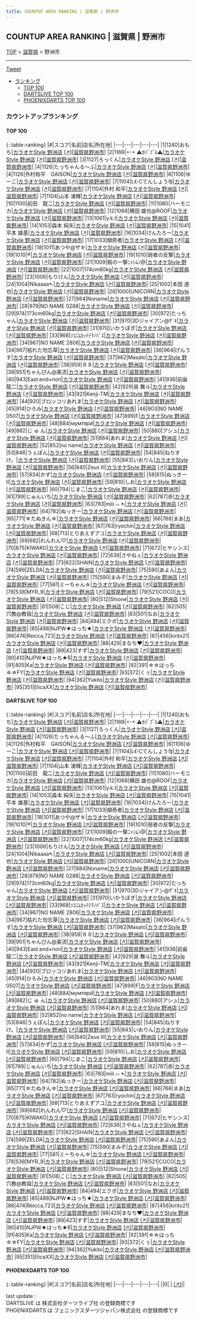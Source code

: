 ```yaml
---
title: COUNTUP AREA RANKING | 滋賀県 | 野洲市
---
```

## COUNTUP AREA RANKING | 滋賀県 | 野洲市

[TOP](/darts/rank/) > [滋賀県](/darts/rank/滋賀県/) > 野洲市

___

<a href="https://twitter.com/share?ref_src=twsrc%5Etfw" data-text="COUNTUP AREA RANKING | 滋賀県野洲市" class="twitter-share-button" data-hashtags="DARTSLIVE,PHOENIXDARTS,darts,ダーツ" data-show-count="false">Tweet</a>

* [ランキング](#カウントアップランキング)
    * [TOP 100](#top-100)
    * [DARTSLIVE TOP 100](#dartslive-top-100)
    * [PHOENIXDARTS TOP 100](#phoenixdarts-top-100)

### カウントアップランキング

#### TOP 100



{:.table-ranking}
|#|スコア|名前|店名|所在地|
|---|---|---|---|---|
|1|1240|<span class="rank-name-dl">おもち</span>|<a href="/darts/rank/shops/8283a5106fc9920a0d9b047a20a7ba1e.html">カラオケStyle 野洲店</a> <a href="https://search.dartslive.com/jp/shop/8283a5106fc9920a0d9b047a20a7ba1e">[↗]</a>|<a href="/darts/rank/滋賀県/野洲市">滋賀県野洲市</a>|
|2|1169|<span class="rank-name-dl">+-+ ⚠ｾﾊﾟﾌﾞﾙ⚠</span>|<a href="/darts/rank/shops/8283a5106fc9920a0d9b047a20a7ba1e.html">カラオケStyle 野洲店</a> <a href="https://search.dartslive.com/jp/shop/8283a5106fc9920a0d9b047a20a7ba1e">[↗]</a>|<a href="/darts/rank/滋賀県/野洲市">滋賀県野洲市</a>|
|3|1127|<span class="rank-name-dl">ろっくん</span>|<a href="/darts/rank/shops/8283a5106fc9920a0d9b047a20a7ba1e.html">カラオケStyle 野洲店</a> <a href="https://search.dartslive.com/jp/shop/8283a5106fc9920a0d9b047a20a7ba1e">[↗]</a>|<a href="/darts/rank/滋賀県/野洲市">滋賀県野洲市</a>|
|4|1126|<span class="rank-name-dl">たっちゃんる〜ふ</span>|<a href="/darts/rank/shops/8283a5106fc9920a0d9b047a20a7ba1e.html">カラオケStyle 野洲店</a> <a href="https://search.dartslive.com/jp/shop/8283a5106fc9920a0d9b047a20a7ba1e">[↗]</a>|<a href="/darts/rank/滋賀県/野洲市">滋賀県野洲市</a>|
|4|1126|<span class="rank-name-dl">外村和平　GAISON</span>|<a href="/darts/rank/shops/8283a5106fc9920a0d9b047a20a7ba1e.html">カラオケStyle 野洲店</a> <a href="https://search.dartslive.com/jp/shop/8283a5106fc9920a0d9b047a20a7ba1e">[↗]</a>|<a href="/darts/rank/滋賀県/野洲市">滋賀県野洲市</a>|
|6|1106|<span class="rank-name-dl">ゆーこ</span>|<a href="/darts/rank/shops/8283a5106fc9920a0d9b047a20a7ba1e.html">カラオケStyle 野洲店</a> <a href="https://search.dartslive.com/jp/shop/8283a5106fc9920a0d9b047a20a7ba1e">[↗]</a>|<a href="/darts/rank/滋賀県/野洲市">滋賀県野洲市</a>|
|7|1104|<span class="rank-name-dl">L☪Cてんしょう♍</span>|<a href="/darts/rank/shops/8283a5106fc9920a0d9b047a20a7ba1e.html">カラオケStyle 野洲店</a> <a href="https://search.dartslive.com/jp/shop/8283a5106fc9920a0d9b047a20a7ba1e">[↗]</a>|<a href="/darts/rank/滋賀県/野洲市">滋賀県野洲市</a>|
|7|1104|<span class="rank-name-dl">外村 和平</span>|<a href="/darts/rank/shops/8283a5106fc9920a0d9b047a20a7ba1e.html">カラオケStyle 野洲店</a> <a href="https://search.dartslive.com/jp/shop/8283a5106fc9920a0d9b047a20a7ba1e">[↗]</a>|<a href="/darts/rank/滋賀県/野洲市">滋賀県野洲市</a>|
|7|1104|<span class="rank-name-dl">山本 湧輝</span>|<a href="/darts/rank/shops/8283a5106fc9920a0d9b047a20a7ba1e.html">カラオケStyle 野洲店</a> <a href="https://search.dartslive.com/jp/shop/8283a5106fc9920a0d9b047a20a7ba1e">[↗]</a>|<a href="/darts/rank/滋賀県/野洲市">滋賀県野洲市</a>|
|10|1100|<span class="rank-name-dl">前田　龍二</span>|<a href="/darts/rank/shops/8283a5106fc9920a0d9b047a20a7ba1e.html">カラオケStyle 野洲店</a> <a href="https://search.dartslive.com/jp/shop/8283a5106fc9920a0d9b047a20a7ba1e">[↗]</a>|<a href="/darts/rank/滋賀県/野洲市">滋賀県野洲市</a>|
|11|1080|<span class="rank-name-dl">ハーモニカ</span>|<a href="/darts/rank/shops/8283a5106fc9920a0d9b047a20a7ba1e.html">カラオケStyle 野洲店</a> <a href="https://search.dartslive.com/jp/shop/8283a5106fc9920a0d9b047a20a7ba1e">[↗]</a>|<a href="/darts/rank/滋賀県/野洲市">滋賀県野洲市</a>|
|12|1068|<span class="rank-name-dl">横田 雄也@ROOF</span>|<a href="/darts/rank/shops/8283a5106fc9920a0d9b047a20a7ba1e.html">カラオケStyle 野洲店</a> <a href="https://search.dartslive.com/jp/shop/8283a5106fc9920a0d9b047a20a7ba1e">[↗]</a>|<a href="/darts/rank/滋賀県/野洲市">滋賀県野洲市</a>|
|13|1061|<span class="rank-name-dl">y.k.t</span>|<a href="/darts/rank/shops/8283a5106fc9920a0d9b047a20a7ba1e.html">カラオケStyle 野洲店</a> <a href="https://search.dartslive.com/jp/shop/8283a5106fc9920a0d9b047a20a7ba1e">[↗]</a>|<a href="/darts/rank/滋賀県/野洲市">滋賀県野洲市</a>|
|14|1053|<span class="rank-name-dl">森本 純矢</span>|<a href="/darts/rank/shops/8283a5106fc9920a0d9b047a20a7ba1e.html">カラオケStyle 野洲店</a> <a href="https://search.dartslive.com/jp/shop/8283a5106fc9920a0d9b047a20a7ba1e">[↗]</a>|<a href="/darts/rank/滋賀県/野洲市">滋賀県野洲市</a>|
|15|1041|<span class="rank-name-dl">平本 雄基</span>|<a href="/darts/rank/shops/8283a5106fc9920a0d9b047a20a7ba1e.html">カラオケStyle 野洲店</a> <a href="https://search.dartslive.com/jp/shop/8283a5106fc9920a0d9b047a20a7ba1e">[↗]</a>|<a href="/darts/rank/滋賀県/野洲市">滋賀県野洲市</a>|
|16|1034|<span class="rank-name-dl">けんたろー</span>|<a href="/darts/rank/shops/8283a5106fc9920a0d9b047a20a7ba1e.html">カラオケStyle 野洲店</a> <a href="https://search.dartslive.com/jp/shop/8283a5106fc9920a0d9b047a20a7ba1e">[↗]</a>|<a href="/darts/rank/滋賀県/野洲市">滋賀県野洲市</a>|
|17|1033|<span class="rank-name-dl">傾奇者</span>|<a href="/darts/rank/shops/8283a5106fc9920a0d9b047a20a7ba1e.html">カラオケStyle 野洲店</a> <a href="https://search.dartslive.com/jp/shop/8283a5106fc9920a0d9b047a20a7ba1e">[↗]</a>|<a href="/darts/rank/滋賀県/野洲市">滋賀県野洲市</a>|
|18|1011|<span class="rank-name-dl">あつや@ザキ</span>|<a href="/darts/rank/shops/8283a5106fc9920a0d9b047a20a7ba1e.html">カラオケStyle 野洲店</a> <a href="https://search.dartslive.com/jp/shop/8283a5106fc9920a0d9b047a20a7ba1e">[↗]</a>|<a href="/darts/rank/滋賀県/野洲市">滋賀県野洲市</a>|
|19|1010|<span class="rank-name-dl">®️</span>|<a href="/darts/rank/shops/8283a5106fc9920a0d9b047a20a7ba1e.html">カラオケStyle 野洲店</a> <a href="https://search.dartslive.com/jp/shop/8283a5106fc9920a0d9b047a20a7ba1e">[↗]</a>|<a href="/darts/rank/滋賀県/野洲市">滋賀県野洲市</a>|
|19|1010|<span class="rank-name-dl">弱者の反撃</span>|<a href="/darts/rank/shops/8283a5106fc9920a0d9b047a20a7ba1e.html">カラオケStyle 野洲店</a> <a href="https://search.dartslive.com/jp/shop/8283a5106fc9920a0d9b047a20a7ba1e">[↗]</a>|<a href="/darts/rank/滋賀県/野洲市">滋賀県野洲市</a>|
|21|1009|<span class="rank-name-dl">殿の一撃ﾆｬﾝﾑﾝ@</span>|<a href="/darts/rank/shops/8283a5106fc9920a0d9b047a20a7ba1e.html">カラオケStyle 野洲店</a> <a href="https://search.dartslive.com/jp/shop/8283a5106fc9920a0d9b047a20a7ba1e">[↗]</a>|<a href="/darts/rank/滋賀県/野洲市">滋賀県野洲市</a>|
|22|1007|<span class="rank-name-dl">174cm60kg</span>|<a href="/darts/rank/shops/8283a5106fc9920a0d9b047a20a7ba1e.html">カラオケStyle 野洲店</a> <a href="https://search.dartslive.com/jp/shop/8283a5106fc9920a0d9b047a20a7ba1e">[↗]</a>|<a href="/darts/rank/滋賀県/野洲市">滋賀県野洲市</a>|
|23|1006|<span class="rank-name-dl">もりけん</span>|<a href="/darts/rank/shops/8283a5106fc9920a0d9b047a20a7ba1e.html">カラオケStyle 野洲店</a> <a href="https://search.dartslive.com/jp/shop/8283a5106fc9920a0d9b047a20a7ba1e">[↗]</a>|<a href="/darts/rank/滋賀県/野洲市">滋賀県野洲市</a>|
|24|1004|<span class="rank-name-dl">Nikaaaa➷</span>|<a href="/darts/rank/shops/8283a5106fc9920a0d9b047a20a7ba1e.html">カラオケStyle 野洲店</a> <a href="https://search.dartslive.com/jp/shop/8283a5106fc9920a0d9b047a20a7ba1e">[↗]</a>|<a href="/darts/rank/滋賀県/野洲市">滋賀県野洲市</a>|
|25|1002|<span class="rank-name-dl">本田 達也</span>|<a href="/darts/rank/shops/8283a5106fc9920a0d9b047a20a7ba1e.html">カラオケStyle 野洲店</a> <a href="https://search.dartslive.com/jp/shop/8283a5106fc9920a0d9b047a20a7ba1e">[↗]</a>|<a href="/darts/rank/滋賀県/野洲市">滋賀県野洲市</a>|
|26|1000|<span class="rank-name-dl">UNICORN</span>|<a href="/darts/rank/shops/8283a5106fc9920a0d9b047a20a7ba1e.html">カラオケStyle 野洲店</a> <a href="https://search.dartslive.com/jp/shop/8283a5106fc9920a0d9b047a20a7ba1e">[↗]</a>|<a href="/darts/rank/滋賀県/野洲市">滋賀県野洲市</a>|
|27|984|<span class="rank-name-dl">Noname</span>|<a href="/darts/rank/shops/8283a5106fc9920a0d9b047a20a7ba1e.html">カラオケStyle 野洲店</a> <a href="https://search.dartslive.com/jp/shop/8283a5106fc9920a0d9b047a20a7ba1e">[↗]</a>|<a href="/darts/rank/滋賀県/野洲市">滋賀県野洲市</a>|
|28|979|<span class="rank-name-dl">NO NAME 0288</span>|<a href="/darts/rank/shops/8283a5106fc9920a0d9b047a20a7ba1e.html">カラオケStyle 野洲店</a> <a href="https://search.dartslive.com/jp/shop/8283a5106fc9920a0d9b047a20a7ba1e">[↗]</a>|<a href="/darts/rank/滋賀県/野洲市">滋賀県野洲市</a>|
|29|974|<span class="rank-name-dl">173cm60kg</span>|<a href="/darts/rank/shops/8283a5106fc9920a0d9b047a20a7ba1e.html">カラオケStyle 野洲店</a> <a href="https://search.dartslive.com/jp/shop/8283a5106fc9920a0d9b047a20a7ba1e">[↗]</a>|<a href="/darts/rank/滋賀県/野洲市">滋賀県野洲市</a>|
|30|972|<span class="rank-name-dl">たっちゃん</span>|<a href="/darts/rank/shops/8283a5106fc9920a0d9b047a20a7ba1e.html">カラオケStyle 野洲店</a> <a href="https://search.dartslive.com/jp/shop/8283a5106fc9920a0d9b047a20a7ba1e">[↗]</a>|<a href="/darts/rank/滋賀県/野洲市">滋賀県野洲市</a>|
|31|970|<span class="rank-name-dl">3Dジャイアン@ｻﾞｷ</span>|<a href="/darts/rank/shops/8283a5106fc9920a0d9b047a20a7ba1e.html">カラオケStyle 野洲店</a> <a href="https://search.dartslive.com/jp/shop/8283a5106fc9920a0d9b047a20a7ba1e">[↗]</a>|<a href="/darts/rank/滋賀県/野洲市">滋賀県野洲市</a>|
|31|970|<span class="rank-name-dl">いかうぽぎ</span>|<a href="/darts/rank/shops/8283a5106fc9920a0d9b047a20a7ba1e.html">カラオケStyle 野洲店</a> <a href="https://search.dartslive.com/jp/shop/8283a5106fc9920a0d9b047a20a7ba1e">[↗]</a>|<a href="/darts/rank/滋賀県/野洲市">滋賀県野洲市</a>|
|33|968|<span class="rank-name-dl">ｿｺﾆﾑｶｯﾃﾃｦﾉﾊﾞｽ</span>|<a href="/darts/rank/shops/8283a5106fc9920a0d9b047a20a7ba1e.html">カラオケStyle 野洲店</a> <a href="https://search.dartslive.com/jp/shop/8283a5106fc9920a0d9b047a20a7ba1e">[↗]</a>|<a href="/darts/rank/滋賀県/野洲市">滋賀県野洲市</a>|
|34|967|<span class="rank-name-dl">NO NAME 2806</span>|<a href="/darts/rank/shops/8283a5106fc9920a0d9b047a20a7ba1e.html">カラオケStyle 野洲店</a> <a href="https://search.dartslive.com/jp/shop/8283a5106fc9920a0d9b047a20a7ba1e">[↗]</a>|<a href="/darts/rank/滋賀県/野洲市">滋賀県野洲市</a>|
|34|967|<span class="rank-name-dl">枯れた勿忘草</span>|<a href="/darts/rank/shops/8283a5106fc9920a0d9b047a20a7ba1e.html">カラオケStyle 野洲店</a> <a href="https://search.dartslive.com/jp/shop/8283a5106fc9920a0d9b047a20a7ba1e">[↗]</a>|<a href="/darts/rank/滋賀県/野洲市">滋賀県野洲市</a>|
|36|964|<span class="rank-name-dl">げんうす</span>|<a href="/darts/rank/shops/8283a5106fc9920a0d9b047a20a7ba1e.html">カラオケStyle 野洲店</a> <a href="https://search.dartslive.com/jp/shop/8283a5106fc9920a0d9b047a20a7ba1e">[↗]</a>|<a href="/darts/rank/滋賀県/野洲市">滋賀県野洲市</a>|
|37|962|<span class="rank-name-dl">Masato</span>|<a href="/darts/rank/shops/8283a5106fc9920a0d9b047a20a7ba1e.html">カラオケStyle 野洲店</a> <a href="https://search.dartslive.com/jp/shop/8283a5106fc9920a0d9b047a20a7ba1e">[↗]</a>|<a href="/darts/rank/滋賀県/野洲市">滋賀県野洲市</a>|
|38|959|<span class="rank-name-dl">８８</span>|<a href="/darts/rank/shops/8283a5106fc9920a0d9b047a20a7ba1e.html">カラオケStyle 野洲店</a> <a href="https://search.dartslive.com/jp/shop/8283a5106fc9920a0d9b047a20a7ba1e">[↗]</a>|<a href="/darts/rank/滋賀県/野洲市">滋賀県野洲市</a>|
|39|951|<span class="rank-name-dl">ちゃんぴん@美流</span>|<a href="/darts/rank/shops/8283a5106fc9920a0d9b047a20a7ba1e.html">カラオケStyle 野洲店</a> <a href="https://search.dartslive.com/jp/shop/8283a5106fc9920a0d9b047a20a7ba1e">[↗]</a>|<a href="/darts/rank/滋賀県/野洲市">滋賀県野洲市</a>|
|40|943|<span class="rank-name-dl">East.end×nori</span>|<a href="/darts/rank/shops/8283a5106fc9920a0d9b047a20a7ba1e.html">カラオケStyle 野洲店</a> <a href="https://search.dartslive.com/jp/shop/8283a5106fc9920a0d9b047a20a7ba1e">[↗]</a>|<a href="/darts/rank/滋賀県/野洲市">滋賀県野洲市</a>|
|41|936|<span class="rank-name-dl">前歯 龍二</span>|<a href="/darts/rank/shops/8283a5106fc9920a0d9b047a20a7ba1e.html">カラオケStyle 野洲店</a> <a href="https://search.dartslive.com/jp/shop/8283a5106fc9920a0d9b047a20a7ba1e">[↗]</a>|<a href="/darts/rank/滋賀県/野洲市">滋賀県野洲市</a>|
|42|929|<span class="rank-name-dl">泉 舞斗</span>|<a href="/darts/rank/shops/8283a5106fc9920a0d9b047a20a7ba1e.html">カラオケStyle 野洲店</a> <a href="https://search.dartslive.com/jp/shop/8283a5106fc9920a0d9b047a20a7ba1e">[↗]</a>|<a href="/darts/rank/滋賀県/野洲市">滋賀県野洲市</a>|
|43|921|<span class="rank-name-dl">Kenji-TM</span>|<a href="/darts/rank/shops/8283a5106fc9920a0d9b047a20a7ba1e.html">カラオケStyle 野洲店</a> <a href="https://search.dartslive.com/jp/shop/8283a5106fc9920a0d9b047a20a7ba1e">[↗]</a>|<a href="/darts/rank/滋賀県/野洲市">滋賀県野洲市</a>|
|44|920|<span class="rank-name-dl">ブロッコリあれま</span>|<a href="/darts/rank/shops/8283a5106fc9920a0d9b047a20a7ba1e.html">カラオケStyle 野洲店</a> <a href="https://search.dartslive.com/jp/shop/8283a5106fc9920a0d9b047a20a7ba1e">[↗]</a>|<a href="/darts/rank/滋賀県/野洲市">滋賀県野洲市</a>|
|45|914|<span class="rank-name-dl">ひろみ</span>|<a href="/darts/rank/shops/8283a5106fc9920a0d9b047a20a7ba1e.html">カラオケStyle 野洲店</a> <a href="https://search.dartslive.com/jp/shop/8283a5106fc9920a0d9b047a20a7ba1e">[↗]</a>|<a href="/darts/rank/滋賀県/野洲市">滋賀県野洲市</a>|
|46|903|<span class="rank-name-dl">NO NAME 0507</span>|<a href="/darts/rank/shops/8283a5106fc9920a0d9b047a20a7ba1e.html">カラオケStyle 野洲店</a> <a href="https://search.dartslive.com/jp/shop/8283a5106fc9920a0d9b047a20a7ba1e">[↗]</a>|<a href="/darts/rank/滋賀県/野洲市">滋賀県野洲市</a>|
|47|899|<span class="rank-name-dl">F</span>|<a href="/darts/rank/shops/8283a5106fc9920a0d9b047a20a7ba1e.html">カラオケStyle 野洲店</a> <a href="https://search.dartslive.com/jp/shop/8283a5106fc9920a0d9b047a20a7ba1e">[↗]</a>|<a href="/darts/rank/滋賀県/野洲市">滋賀県野洲市</a>|
|48|884|<span class="rank-name-dl">мум*тярй*</span>|<a href="/darts/rank/shops/8283a5106fc9920a0d9b047a20a7ba1e.html">カラオケStyle 野洲店</a> <a href="https://search.dartslive.com/jp/shop/8283a5106fc9920a0d9b047a20a7ba1e">[↗]</a>|<a href="/darts/rank/滋賀県/野洲市">滋賀県野洲市</a>|
|49|882|<span class="rank-name-dl">じ ゅ ん</span>|<a href="/darts/rank/shops/8283a5106fc9920a0d9b047a20a7ba1e.html">カラオケStyle 野洲店</a> <a href="https://search.dartslive.com/jp/shop/8283a5106fc9920a0d9b047a20a7ba1e">[↗]</a>|<a href="/darts/rank/滋賀県/野洲市">滋賀県野洲市</a>|
|50|880|<span class="rank-name-dl">アシュ</span>|<a href="/darts/rank/shops/8283a5106fc9920a0d9b047a20a7ba1e.html">カラオケStyle 野洲店</a> <a href="https://search.dartslive.com/jp/shop/8283a5106fc9920a0d9b047a20a7ba1e">[↗]</a>|<a href="/darts/rank/滋賀県/野洲市">滋賀県野洲市</a>|
|51|864|<span class="rank-name-dl">あれま</span>|<a href="/darts/rank/shops/8283a5106fc9920a0d9b047a20a7ba1e.html">カラオケStyle 野洲店</a> <a href="https://search.dartslive.com/jp/shop/8283a5106fc9920a0d9b047a20a7ba1e">[↗]</a>|<a href="/darts/rank/滋賀県/野洲市">滋賀県野洲市</a>|
|52|852|<span class="rank-name-dl">no name</span>|<a href="/darts/rank/shops/8283a5106fc9920a0d9b047a20a7ba1e.html">カラオケStyle 野洲店</a> <a href="https://search.dartslive.com/jp/shop/8283a5106fc9920a0d9b047a20a7ba1e">[↗]</a>|<a href="/darts/rank/滋賀県/野洲市">滋賀県野洲市</a>|
|53|846|<span class="rank-name-dl">うぇぽん</span>|<a href="/darts/rank/shops/8283a5106fc9920a0d9b047a20a7ba1e.html">カラオケStyle 野洲店</a> <a href="https://search.dartslive.com/jp/shop/8283a5106fc9920a0d9b047a20a7ba1e">[↗]</a>|<a href="/darts/rank/滋賀県/野洲市">滋賀県野洲市</a>|
|54|845|<span class="rank-name-dl">ねりすけ。</span>|<a href="/darts/rank/shops/8283a5106fc9920a0d9b047a20a7ba1e.html">カラオケStyle 野洲店</a> <a href="https://search.dartslive.com/jp/shop/8283a5106fc9920a0d9b047a20a7ba1e">[↗]</a>|<a href="/darts/rank/滋賀県/野洲市">滋賀県野洲市</a>|
|55|843|<span class="rank-name-dl">いおりん</span>|<a href="/darts/rank/shops/8283a5106fc9920a0d9b047a20a7ba1e.html">カラオケStyle 野洲店</a> <a href="https://search.dartslive.com/jp/shop/8283a5106fc9920a0d9b047a20a7ba1e">[↗]</a>|<a href="/darts/rank/滋賀県/野洲市">滋賀県野洲市</a>|
|56|840|<span class="rank-name-dl">Zeus III</span>|<a href="/darts/rank/shops/8283a5106fc9920a0d9b047a20a7ba1e.html">カラオケStyle 野洲店</a> <a href="https://search.dartslive.com/jp/shop/8283a5106fc9920a0d9b047a20a7ba1e">[↗]</a>|<a href="/darts/rank/滋賀県/野洲市">滋賀県野洲市</a>|
|57|834|<span class="rank-name-dl">かず</span>|<a href="/darts/rank/shops/8283a5106fc9920a0d9b047a20a7ba1e.html">カラオケStyle 野洲店</a> <a href="https://search.dartslive.com/jp/shop/8283a5106fc9920a0d9b047a20a7ba1e">[↗]</a>|<a href="/darts/rank/滋賀県/野洲市">滋賀県野洲市</a>|
|58|815|<span class="rank-name-dl">ぬっきーII</span>|<a href="/darts/rank/shops/8283a5106fc9920a0d9b047a20a7ba1e.html">カラオケStyle 野洲店</a> <a href="https://search.dartslive.com/jp/shop/8283a5106fc9920a0d9b047a20a7ba1e">[↗]</a>|<a href="/darts/rank/滋賀県/野洲市">滋賀県野洲市</a>|
|59|810|<span class="rank-name-dl">しお</span>|<a href="/darts/rank/shops/8283a5106fc9920a0d9b047a20a7ba1e.html">カラオケStyle 野洲店</a> <a href="https://search.dartslive.com/jp/shop/8283a5106fc9920a0d9b047a20a7ba1e">[↗]</a>|<a href="/darts/rank/滋賀県/野洲市">滋賀県野洲市</a>|
|60|794|<span class="rank-name-dl">じまこ</span>|<a href="/darts/rank/shops/8283a5106fc9920a0d9b047a20a7ba1e.html">カラオケStyle 野洲店</a> <a href="https://search.dartslive.com/jp/shop/8283a5106fc9920a0d9b047a20a7ba1e">[↗]</a>|<a href="/darts/rank/滋賀県/野洲市">滋賀県野洲市</a>|
|61|789|<span class="rank-name-dl">じゅんいち</span>|<a href="/darts/rank/shops/8283a5106fc9920a0d9b047a20a7ba1e.html">カラオケStyle 野洲店</a> <a href="https://search.dartslive.com/jp/shop/8283a5106fc9920a0d9b047a20a7ba1e">[↗]</a>|<a href="/darts/rank/滋賀県/野洲市">滋賀県野洲市</a>|
|62|787|<span class="rank-name-dl">赤</span>|<a href="/darts/rank/shops/8283a5106fc9920a0d9b047a20a7ba1e.html">カラオケStyle 野洲店</a> <a href="https://search.dartslive.com/jp/shop/8283a5106fc9920a0d9b047a20a7ba1e">[↗]</a>|<a href="/darts/rank/滋賀県/野洲市">滋賀県野洲市</a>|
|63|783|<span class="rank-name-dl">miii ⌒ ➴</span>|<a href="/darts/rank/shops/8283a5106fc9920a0d9b047a20a7ba1e.html">カラオケStyle 野洲店</a> <a href="https://search.dartslive.com/jp/shop/8283a5106fc9920a0d9b047a20a7ba1e">[↗]</a>|<a href="/darts/rank/滋賀県/野洲市">滋賀県野洲市</a>|
|64|782|<span class="rank-name-dl">ぬっきー</span>|<a href="/darts/rank/shops/8283a5106fc9920a0d9b047a20a7ba1e.html">カラオケStyle 野洲店</a> <a href="https://search.dartslive.com/jp/shop/8283a5106fc9920a0d9b047a20a7ba1e">[↗]</a>|<a href="/darts/rank/滋賀県/野洲市">滋賀県野洲市</a>|
|65|771|<span class="rank-name-dl">☆たぬきん☆</span>|<a href="/darts/rank/shops/8283a5106fc9920a0d9b047a20a7ba1e.html">カラオケStyle 野洲店</a> <a href="https://search.dartslive.com/jp/shop/8283a5106fc9920a0d9b047a20a7ba1e">[↗]</a>|<a href="/darts/rank/滋賀県/野洲市">滋賀県野洲市</a>|
|66|768|<span class="rank-name-dl">まあ</span>|<a href="/darts/rank/shops/8283a5106fc9920a0d9b047a20a7ba1e.html">カラオケStyle 野洲店</a> <a href="https://search.dartslive.com/jp/shop/8283a5106fc9920a0d9b047a20a7ba1e">[↗]</a>|<a href="/darts/rank/滋賀県/野洲市">滋賀県野洲市</a>|
|67|763|<span class="rank-name-dl">ryochin</span>|<a href="/darts/rank/shops/8283a5106fc9920a0d9b047a20a7ba1e.html">カラオケStyle 野洲店</a> <a href="https://search.dartslive.com/jp/shop/8283a5106fc9920a0d9b047a20a7ba1e">[↗]</a>|<a href="/darts/rank/滋賀県/野洲市">滋賀県野洲市</a>|
|68|713|<span class="rank-name-dl">とりあえずアユ</span>|<a href="/darts/rank/shops/8283a5106fc9920a0d9b047a20a7ba1e.html">カラオケStyle 野洲店</a> <a href="https://search.dartslive.com/jp/shop/8283a5106fc9920a0d9b047a20a7ba1e">[↗]</a>|<a href="/darts/rank/滋賀県/野洲市">滋賀県野洲市</a>|
|69|682|<span class="rank-name-dl">れんれん♡</span>|<a href="/darts/rank/shops/8283a5106fc9920a0d9b047a20a7ba1e.html">カラオケStyle 野洲店</a> <a href="https://search.dartslive.com/jp/shop/8283a5106fc9920a0d9b047a20a7ba1e">[↗]</a>|<a href="/darts/rank/滋賀県/野洲市">滋賀県野洲市</a>|
|70|675|<span class="rank-name-dl">KIWAKO</span>|<a href="/darts/rank/shops/8283a5106fc9920a0d9b047a20a7ba1e.html">カラオケStyle 野洲店</a> <a href="https://search.dartslive.com/jp/shop/8283a5106fc9920a0d9b047a20a7ba1e">[↗]</a>|<a href="/darts/rank/滋賀県/野洲市">滋賀県野洲市</a>|
|71|672|<span class="rank-name-dl">ヒヤシンス</span>|<a href="/darts/rank/shops/8283a5106fc9920a0d9b047a20a7ba1e.html">カラオケStyle 野洲店</a> <a href="https://search.dartslive.com/jp/shop/8283a5106fc9920a0d9b047a20a7ba1e">[↗]</a>|<a href="/darts/rank/滋賀県/野洲市">滋賀県野洲市</a>|
|72|636|<span class="rank-name-dl">さやねぇ</span>|<a href="/darts/rank/shops/8283a5106fc9920a0d9b047a20a7ba1e.html">カラオケStyle 野洲店</a> <a href="https://search.dartslive.com/jp/shop/8283a5106fc9920a0d9b047a20a7ba1e">[↗]</a>|<a href="/darts/rank/滋賀県/野洲市">滋賀県野洲市</a>|
|73|622|<span class="rank-name-dl">SHAIN</span>|<a href="/darts/rank/shops/8283a5106fc9920a0d9b047a20a7ba1e.html">カラオケStyle 野洲店</a> <a href="https://search.dartslive.com/jp/shop/8283a5106fc9920a0d9b047a20a7ba1e">[↗]</a>|<a href="/darts/rank/滋賀県/野洲市">滋賀県野洲市</a>|
|74|599|<span class="rank-name-dl">ZELDA</span>|<a href="/darts/rank/shops/8283a5106fc9920a0d9b047a20a7ba1e.html">カラオケStyle 野洲店</a> <a href="https://search.dartslive.com/jp/shop/8283a5106fc9920a0d9b047a20a7ba1e">[↗]</a>|<a href="/darts/rank/滋賀県/野洲市">滋賀県野洲市</a>|
|75|590|<span class="rank-name-dl">あよん</span>|<a href="/darts/rank/shops/8283a5106fc9920a0d9b047a20a7ba1e.html">カラオケStyle 野洲店</a> <a href="https://search.dartslive.com/jp/shop/8283a5106fc9920a0d9b047a20a7ba1e">[↗]</a>|<a href="/darts/rank/滋賀県/野洲市">滋賀県野洲市</a>|
|75|590|<span class="rank-name-dl">まみぞ</span>|<a href="/darts/rank/shops/8283a5106fc9920a0d9b047a20a7ba1e.html">カラオケStyle 野洲店</a> <a href="https://search.dartslive.com/jp/shop/8283a5106fc9920a0d9b047a20a7ba1e">[↗]</a>|<a href="/darts/rank/滋賀県/野洲市">滋賀県野洲市</a>|
|77|581|<span class="rank-name-dl">ミーちゃん☆</span>|<a href="/darts/rank/shops/8283a5106fc9920a0d9b047a20a7ba1e.html">カラオケStyle 野洲店</a> <a href="https://search.dartslive.com/jp/shop/8283a5106fc9920a0d9b047a20a7ba1e">[↗]</a>|<a href="/darts/rank/滋賀県/野洲市">滋賀県野洲市</a>|
|78|538|<span class="rank-name-dl">MYR_9</span>|<a href="/darts/rank/shops/8283a5106fc9920a0d9b047a20a7ba1e.html">カラオケStyle 野洲店</a> <a href="https://search.dartslive.com/jp/shop/8283a5106fc9920a0d9b047a20a7ba1e">[↗]</a>|<a href="/darts/rank/滋賀県/野洲市">滋賀県野洲市</a>|
|79|521|<span class="rank-name-dl">COCO</span>|<a href="/darts/rank/shops/8283a5106fc9920a0d9b047a20a7ba1e.html">カラオケStyle 野洲店</a> <a href="https://search.dartslive.com/jp/shop/8283a5106fc9920a0d9b047a20a7ba1e">[↗]</a>|<a href="/darts/rank/滋賀県/野洲市">滋賀県野洲市</a>|
|80|512|<span class="rank-name-dl">Shione</span>|<a href="/darts/rank/shops/8283a5106fc9920a0d9b047a20a7ba1e.html">カラオケStyle 野洲店</a> <a href="https://search.dartslive.com/jp/shop/8283a5106fc9920a0d9b047a20a7ba1e">[↗]</a>|<a href="/darts/rank/滋賀県/野洲市">滋賀県野洲市</a>|
|81|508|<span class="rank-name-dl">こじ</span>|<a href="/darts/rank/shops/8283a5106fc9920a0d9b047a20a7ba1e.html">カラオケStyle 野洲店</a> <a href="https://search.dartslive.com/jp/shop/8283a5106fc9920a0d9b047a20a7ba1e">[↗]</a>|<a href="/darts/rank/滋賀県/野洲市">滋賀県野洲市</a>|
|82|505|<span class="rank-name-dl">穴教@教祖</span>|<a href="/darts/rank/shops/8283a5106fc9920a0d9b047a20a7ba1e.html">カラオケStyle 野洲店</a> <a href="https://search.dartslive.com/jp/shop/8283a5106fc9920a0d9b047a20a7ba1e">[↗]</a>|<a href="/darts/rank/滋賀県/野洲市">滋賀県野洲市</a>|
|83|501|<span class="rank-name-dl">なお</span>|<a href="/darts/rank/shops/8283a5106fc9920a0d9b047a20a7ba1e.html">カラオケStyle 野洲店</a> <a href="https://search.dartslive.com/jp/shop/8283a5106fc9920a0d9b047a20a7ba1e">[↗]</a>|<a href="/darts/rank/滋賀県/野洲市">滋賀県野洲市</a>|
|84|494|<span class="rank-name-dl">エクボ</span>|<a href="/darts/rank/shops/8283a5106fc9920a0d9b047a20a7ba1e.html">カラオケStyle 野洲店</a> <a href="https://search.dartslive.com/jp/shop/8283a5106fc9920a0d9b047a20a7ba1e">[↗]</a>|<a href="/darts/rank/滋賀県/野洲市">滋賀県野洲市</a>|
|85|488|<span class="rank-name-dl">NJPW★はっち★</span>|<a href="/darts/rank/shops/8283a5106fc9920a0d9b047a20a7ba1e.html">カラオケStyle 野洲店</a> <a href="https://search.dartslive.com/jp/shop/8283a5106fc9920a0d9b047a20a7ba1e">[↗]</a>|<a href="/darts/rank/滋賀県/野洲市">滋賀県野洲市</a>|
|86|474|<span class="rank-name-dl">Reicca,723</span>|<a href="/darts/rank/shops/8283a5106fc9920a0d9b047a20a7ba1e.html">カラオケStyle 野洲店</a> <a href="https://search.dartslive.com/jp/shop/8283a5106fc9920a0d9b047a20a7ba1e">[↗]</a>|<a href="/darts/rank/滋賀県/野洲市">滋賀県野洲市</a>|
|87|456|<span class="rank-name-dl">kirito21</span>|<a href="/darts/rank/shops/8283a5106fc9920a0d9b047a20a7ba1e.html">カラオケStyle 野洲店</a> <a href="https://search.dartslive.com/jp/shop/8283a5106fc9920a0d9b047a20a7ba1e">[↗]</a>|<a href="/darts/rank/滋賀県/野洲市">滋賀県野洲市</a>|
|88|429|<span class="rank-name-dl">まなち♥</span>|<a href="/darts/rank/shops/8283a5106fc9920a0d9b047a20a7ba1e.html">カラオケStyle 野洲店</a> <a href="https://search.dartslive.com/jp/shop/8283a5106fc9920a0d9b047a20a7ba1e">[↗]</a>|<a href="/darts/rank/滋賀県/野洲市">滋賀県野洲市</a>|
|89|423|<span class="rank-name-dl">すず</span>|<a href="/darts/rank/shops/8283a5106fc9920a0d9b047a20a7ba1e.html">カラオケStyle 野洲店</a> <a href="https://search.dartslive.com/jp/shop/8283a5106fc9920a0d9b047a20a7ba1e">[↗]</a>|<a href="/darts/rank/滋賀県/野洲市">滋賀県野洲市</a>|
|90|410|<span class="rank-name-dl">NJPW★はっち★R</span>|<a href="/darts/rank/shops/8283a5106fc9920a0d9b047a20a7ba1e.html">カラオケStyle 野洲店</a> <a href="https://search.dartslive.com/jp/shop/8283a5106fc9920a0d9b047a20a7ba1e">[↗]</a>|<a href="/darts/rank/滋賀県/野洲市">滋賀県野洲市</a>|
|91|405|<span class="rank-name-dl">Ka</span>|<a href="/darts/rank/shops/8283a5106fc9920a0d9b047a20a7ba1e.html">カラオケStyle 野洲店</a> <a href="https://search.dartslive.com/jp/shop/8283a5106fc9920a0d9b047a20a7ba1e">[↗]</a>|<a href="/darts/rank/滋賀県/野洲市">滋賀県野洲市</a>|
|92|391|<span class="rank-name-dl">☆☆はっち☆☆FY</span>|<a href="/darts/rank/shops/8283a5106fc9920a0d9b047a20a7ba1e.html">カラオケStyle 野洲店</a> <a href="https://search.dartslive.com/jp/shop/8283a5106fc9920a0d9b047a20a7ba1e">[↗]</a>|<a href="/darts/rank/滋賀県/野洲市">滋賀県野洲市</a>|
|93|372|<span class="rank-name-dl">くぅ</span>|<a href="/darts/rank/shops/8283a5106fc9920a0d9b047a20a7ba1e.html">カラオケStyle 野洲店</a> <a href="https://search.dartslive.com/jp/shop/8283a5106fc9920a0d9b047a20a7ba1e">[↗]</a>|<a href="/darts/rank/滋賀県/野洲市">滋賀県野洲市</a>|
|94|362|<span class="rank-name-dl">Yukito</span>|<a href="/darts/rank/shops/8283a5106fc9920a0d9b047a20a7ba1e.html">カラオケStyle 野洲店</a> <a href="https://search.dartslive.com/jp/shop/8283a5106fc9920a0d9b047a20a7ba1e">[↗]</a>|<a href="/darts/rank/滋賀県/野洲市">滋賀県野洲市</a>|
|95|351|<span class="rank-name-dl">ElicaXX</span>|<a href="/darts/rank/shops/8283a5106fc9920a0d9b047a20a7ba1e.html">カラオケStyle 野洲店</a> <a href="https://search.dartslive.com/jp/shop/8283a5106fc9920a0d9b047a20a7ba1e">[↗]</a>|<a href="/darts/rank/滋賀県/野洲市">滋賀県野洲市</a>|


#### DARTSLIVE TOP 100



{:.table-ranking}
|#|スコア|名前|店名|所在地|
|---|---|---|---|---|
|1|1240|<span class="rank-name-dl">おもち</span>|<a href="/darts/rank/shops/8283a5106fc9920a0d9b047a20a7ba1e.html">カラオケStyle 野洲店</a> <a href="https://search.dartslive.com/jp/shop/8283a5106fc9920a0d9b047a20a7ba1e">[↗]</a>|<a href="/darts/rank/滋賀県/野洲市">滋賀県野洲市</a>|
|2|1169|<span class="rank-name-dl">+-+ ⚠ｾﾊﾟﾌﾞﾙ⚠</span>|<a href="/darts/rank/shops/8283a5106fc9920a0d9b047a20a7ba1e.html">カラオケStyle 野洲店</a> <a href="https://search.dartslive.com/jp/shop/8283a5106fc9920a0d9b047a20a7ba1e">[↗]</a>|<a href="/darts/rank/滋賀県/野洲市">滋賀県野洲市</a>|
|3|1127|<span class="rank-name-dl">ろっくん</span>|<a href="/darts/rank/shops/8283a5106fc9920a0d9b047a20a7ba1e.html">カラオケStyle 野洲店</a> <a href="https://search.dartslive.com/jp/shop/8283a5106fc9920a0d9b047a20a7ba1e">[↗]</a>|<a href="/darts/rank/滋賀県/野洲市">滋賀県野洲市</a>|
|4|1126|<span class="rank-name-dl">たっちゃんる〜ふ</span>|<a href="/darts/rank/shops/8283a5106fc9920a0d9b047a20a7ba1e.html">カラオケStyle 野洲店</a> <a href="https://search.dartslive.com/jp/shop/8283a5106fc9920a0d9b047a20a7ba1e">[↗]</a>|<a href="/darts/rank/滋賀県/野洲市">滋賀県野洲市</a>|
|4|1126|<span class="rank-name-dl">外村和平　GAISON</span>|<a href="/darts/rank/shops/8283a5106fc9920a0d9b047a20a7ba1e.html">カラオケStyle 野洲店</a> <a href="https://search.dartslive.com/jp/shop/8283a5106fc9920a0d9b047a20a7ba1e">[↗]</a>|<a href="/darts/rank/滋賀県/野洲市">滋賀県野洲市</a>|
|6|1106|<span class="rank-name-dl">ゆーこ</span>|<a href="/darts/rank/shops/8283a5106fc9920a0d9b047a20a7ba1e.html">カラオケStyle 野洲店</a> <a href="https://search.dartslive.com/jp/shop/8283a5106fc9920a0d9b047a20a7ba1e">[↗]</a>|<a href="/darts/rank/滋賀県/野洲市">滋賀県野洲市</a>|
|7|1104|<span class="rank-name-dl">L☪Cてんしょう♍</span>|<a href="/darts/rank/shops/8283a5106fc9920a0d9b047a20a7ba1e.html">カラオケStyle 野洲店</a> <a href="https://search.dartslive.com/jp/shop/8283a5106fc9920a0d9b047a20a7ba1e">[↗]</a>|<a href="/darts/rank/滋賀県/野洲市">滋賀県野洲市</a>|
|7|1104|<span class="rank-name-dl">外村 和平</span>|<a href="/darts/rank/shops/8283a5106fc9920a0d9b047a20a7ba1e.html">カラオケStyle 野洲店</a> <a href="https://search.dartslive.com/jp/shop/8283a5106fc9920a0d9b047a20a7ba1e">[↗]</a>|<a href="/darts/rank/滋賀県/野洲市">滋賀県野洲市</a>|
|7|1104|<span class="rank-name-dl">山本 湧輝</span>|<a href="/darts/rank/shops/8283a5106fc9920a0d9b047a20a7ba1e.html">カラオケStyle 野洲店</a> <a href="https://search.dartslive.com/jp/shop/8283a5106fc9920a0d9b047a20a7ba1e">[↗]</a>|<a href="/darts/rank/滋賀県/野洲市">滋賀県野洲市</a>|
|10|1100|<span class="rank-name-dl">前田　龍二</span>|<a href="/darts/rank/shops/8283a5106fc9920a0d9b047a20a7ba1e.html">カラオケStyle 野洲店</a> <a href="https://search.dartslive.com/jp/shop/8283a5106fc9920a0d9b047a20a7ba1e">[↗]</a>|<a href="/darts/rank/滋賀県/野洲市">滋賀県野洲市</a>|
|11|1080|<span class="rank-name-dl">ハーモニカ</span>|<a href="/darts/rank/shops/8283a5106fc9920a0d9b047a20a7ba1e.html">カラオケStyle 野洲店</a> <a href="https://search.dartslive.com/jp/shop/8283a5106fc9920a0d9b047a20a7ba1e">[↗]</a>|<a href="/darts/rank/滋賀県/野洲市">滋賀県野洲市</a>|
|12|1068|<span class="rank-name-dl">横田 雄也@ROOF</span>|<a href="/darts/rank/shops/8283a5106fc9920a0d9b047a20a7ba1e.html">カラオケStyle 野洲店</a> <a href="https://search.dartslive.com/jp/shop/8283a5106fc9920a0d9b047a20a7ba1e">[↗]</a>|<a href="/darts/rank/滋賀県/野洲市">滋賀県野洲市</a>|
|13|1061|<span class="rank-name-dl">y.k.t</span>|<a href="/darts/rank/shops/8283a5106fc9920a0d9b047a20a7ba1e.html">カラオケStyle 野洲店</a> <a href="https://search.dartslive.com/jp/shop/8283a5106fc9920a0d9b047a20a7ba1e">[↗]</a>|<a href="/darts/rank/滋賀県/野洲市">滋賀県野洲市</a>|
|14|1053|<span class="rank-name-dl">森本 純矢</span>|<a href="/darts/rank/shops/8283a5106fc9920a0d9b047a20a7ba1e.html">カラオケStyle 野洲店</a> <a href="https://search.dartslive.com/jp/shop/8283a5106fc9920a0d9b047a20a7ba1e">[↗]</a>|<a href="/darts/rank/滋賀県/野洲市">滋賀県野洲市</a>|
|15|1041|<span class="rank-name-dl">平本 雄基</span>|<a href="/darts/rank/shops/8283a5106fc9920a0d9b047a20a7ba1e.html">カラオケStyle 野洲店</a> <a href="https://search.dartslive.com/jp/shop/8283a5106fc9920a0d9b047a20a7ba1e">[↗]</a>|<a href="/darts/rank/滋賀県/野洲市">滋賀県野洲市</a>|
|16|1034|<span class="rank-name-dl">けんたろー</span>|<a href="/darts/rank/shops/8283a5106fc9920a0d9b047a20a7ba1e.html">カラオケStyle 野洲店</a> <a href="https://search.dartslive.com/jp/shop/8283a5106fc9920a0d9b047a20a7ba1e">[↗]</a>|<a href="/darts/rank/滋賀県/野洲市">滋賀県野洲市</a>|
|17|1033|<span class="rank-name-dl">傾奇者</span>|<a href="/darts/rank/shops/8283a5106fc9920a0d9b047a20a7ba1e.html">カラオケStyle 野洲店</a> <a href="https://search.dartslive.com/jp/shop/8283a5106fc9920a0d9b047a20a7ba1e">[↗]</a>|<a href="/darts/rank/滋賀県/野洲市">滋賀県野洲市</a>|
|18|1011|<span class="rank-name-dl">あつや@ザキ</span>|<a href="/darts/rank/shops/8283a5106fc9920a0d9b047a20a7ba1e.html">カラオケStyle 野洲店</a> <a href="https://search.dartslive.com/jp/shop/8283a5106fc9920a0d9b047a20a7ba1e">[↗]</a>|<a href="/darts/rank/滋賀県/野洲市">滋賀県野洲市</a>|
|19|1010|<span class="rank-name-dl">®️</span>|<a href="/darts/rank/shops/8283a5106fc9920a0d9b047a20a7ba1e.html">カラオケStyle 野洲店</a> <a href="https://search.dartslive.com/jp/shop/8283a5106fc9920a0d9b047a20a7ba1e">[↗]</a>|<a href="/darts/rank/滋賀県/野洲市">滋賀県野洲市</a>|
|19|1010|<span class="rank-name-dl">弱者の反撃</span>|<a href="/darts/rank/shops/8283a5106fc9920a0d9b047a20a7ba1e.html">カラオケStyle 野洲店</a> <a href="https://search.dartslive.com/jp/shop/8283a5106fc9920a0d9b047a20a7ba1e">[↗]</a>|<a href="/darts/rank/滋賀県/野洲市">滋賀県野洲市</a>|
|21|1009|<span class="rank-name-dl">殿の一撃ﾆｬﾝﾑﾝ@</span>|<a href="/darts/rank/shops/8283a5106fc9920a0d9b047a20a7ba1e.html">カラオケStyle 野洲店</a> <a href="https://search.dartslive.com/jp/shop/8283a5106fc9920a0d9b047a20a7ba1e">[↗]</a>|<a href="/darts/rank/滋賀県/野洲市">滋賀県野洲市</a>|
|22|1007|<span class="rank-name-dl">174cm60kg</span>|<a href="/darts/rank/shops/8283a5106fc9920a0d9b047a20a7ba1e.html">カラオケStyle 野洲店</a> <a href="https://search.dartslive.com/jp/shop/8283a5106fc9920a0d9b047a20a7ba1e">[↗]</a>|<a href="/darts/rank/滋賀県/野洲市">滋賀県野洲市</a>|
|23|1006|<span class="rank-name-dl">もりけん</span>|<a href="/darts/rank/shops/8283a5106fc9920a0d9b047a20a7ba1e.html">カラオケStyle 野洲店</a> <a href="https://search.dartslive.com/jp/shop/8283a5106fc9920a0d9b047a20a7ba1e">[↗]</a>|<a href="/darts/rank/滋賀県/野洲市">滋賀県野洲市</a>|
|24|1004|<span class="rank-name-dl">Nikaaaa➷</span>|<a href="/darts/rank/shops/8283a5106fc9920a0d9b047a20a7ba1e.html">カラオケStyle 野洲店</a> <a href="https://search.dartslive.com/jp/shop/8283a5106fc9920a0d9b047a20a7ba1e">[↗]</a>|<a href="/darts/rank/滋賀県/野洲市">滋賀県野洲市</a>|
|25|1002|<span class="rank-name-dl">本田 達也</span>|<a href="/darts/rank/shops/8283a5106fc9920a0d9b047a20a7ba1e.html">カラオケStyle 野洲店</a> <a href="https://search.dartslive.com/jp/shop/8283a5106fc9920a0d9b047a20a7ba1e">[↗]</a>|<a href="/darts/rank/滋賀県/野洲市">滋賀県野洲市</a>|
|26|1000|<span class="rank-name-dl">UNICORN</span>|<a href="/darts/rank/shops/8283a5106fc9920a0d9b047a20a7ba1e.html">カラオケStyle 野洲店</a> <a href="https://search.dartslive.com/jp/shop/8283a5106fc9920a0d9b047a20a7ba1e">[↗]</a>|<a href="/darts/rank/滋賀県/野洲市">滋賀県野洲市</a>|
|27|984|<span class="rank-name-dl">Noname</span>|<a href="/darts/rank/shops/8283a5106fc9920a0d9b047a20a7ba1e.html">カラオケStyle 野洲店</a> <a href="https://search.dartslive.com/jp/shop/8283a5106fc9920a0d9b047a20a7ba1e">[↗]</a>|<a href="/darts/rank/滋賀県/野洲市">滋賀県野洲市</a>|
|28|979|<span class="rank-name-dl">NO NAME 0288</span>|<a href="/darts/rank/shops/8283a5106fc9920a0d9b047a20a7ba1e.html">カラオケStyle 野洲店</a> <a href="https://search.dartslive.com/jp/shop/8283a5106fc9920a0d9b047a20a7ba1e">[↗]</a>|<a href="/darts/rank/滋賀県/野洲市">滋賀県野洲市</a>|
|29|974|<span class="rank-name-dl">173cm60kg</span>|<a href="/darts/rank/shops/8283a5106fc9920a0d9b047a20a7ba1e.html">カラオケStyle 野洲店</a> <a href="https://search.dartslive.com/jp/shop/8283a5106fc9920a0d9b047a20a7ba1e">[↗]</a>|<a href="/darts/rank/滋賀県/野洲市">滋賀県野洲市</a>|
|30|972|<span class="rank-name-dl">たっちゃん</span>|<a href="/darts/rank/shops/8283a5106fc9920a0d9b047a20a7ba1e.html">カラオケStyle 野洲店</a> <a href="https://search.dartslive.com/jp/shop/8283a5106fc9920a0d9b047a20a7ba1e">[↗]</a>|<a href="/darts/rank/滋賀県/野洲市">滋賀県野洲市</a>|
|31|970|<span class="rank-name-dl">3Dジャイアン@ｻﾞｷ</span>|<a href="/darts/rank/shops/8283a5106fc9920a0d9b047a20a7ba1e.html">カラオケStyle 野洲店</a> <a href="https://search.dartslive.com/jp/shop/8283a5106fc9920a0d9b047a20a7ba1e">[↗]</a>|<a href="/darts/rank/滋賀県/野洲市">滋賀県野洲市</a>|
|31|970|<span class="rank-name-dl">いかうぽぎ</span>|<a href="/darts/rank/shops/8283a5106fc9920a0d9b047a20a7ba1e.html">カラオケStyle 野洲店</a> <a href="https://search.dartslive.com/jp/shop/8283a5106fc9920a0d9b047a20a7ba1e">[↗]</a>|<a href="/darts/rank/滋賀県/野洲市">滋賀県野洲市</a>|
|33|968|<span class="rank-name-dl">ｿｺﾆﾑｶｯﾃﾃｦﾉﾊﾞｽ</span>|<a href="/darts/rank/shops/8283a5106fc9920a0d9b047a20a7ba1e.html">カラオケStyle 野洲店</a> <a href="https://search.dartslive.com/jp/shop/8283a5106fc9920a0d9b047a20a7ba1e">[↗]</a>|<a href="/darts/rank/滋賀県/野洲市">滋賀県野洲市</a>|
|34|967|<span class="rank-name-dl">NO NAME 2806</span>|<a href="/darts/rank/shops/8283a5106fc9920a0d9b047a20a7ba1e.html">カラオケStyle 野洲店</a> <a href="https://search.dartslive.com/jp/shop/8283a5106fc9920a0d9b047a20a7ba1e">[↗]</a>|<a href="/darts/rank/滋賀県/野洲市">滋賀県野洲市</a>|
|34|967|<span class="rank-name-dl">枯れた勿忘草</span>|<a href="/darts/rank/shops/8283a5106fc9920a0d9b047a20a7ba1e.html">カラオケStyle 野洲店</a> <a href="https://search.dartslive.com/jp/shop/8283a5106fc9920a0d9b047a20a7ba1e">[↗]</a>|<a href="/darts/rank/滋賀県/野洲市">滋賀県野洲市</a>|
|36|964|<span class="rank-name-dl">げんうす</span>|<a href="/darts/rank/shops/8283a5106fc9920a0d9b047a20a7ba1e.html">カラオケStyle 野洲店</a> <a href="https://search.dartslive.com/jp/shop/8283a5106fc9920a0d9b047a20a7ba1e">[↗]</a>|<a href="/darts/rank/滋賀県/野洲市">滋賀県野洲市</a>|
|37|962|<span class="rank-name-dl">Masato</span>|<a href="/darts/rank/shops/8283a5106fc9920a0d9b047a20a7ba1e.html">カラオケStyle 野洲店</a> <a href="https://search.dartslive.com/jp/shop/8283a5106fc9920a0d9b047a20a7ba1e">[↗]</a>|<a href="/darts/rank/滋賀県/野洲市">滋賀県野洲市</a>|
|38|959|<span class="rank-name-dl">８８</span>|<a href="/darts/rank/shops/8283a5106fc9920a0d9b047a20a7ba1e.html">カラオケStyle 野洲店</a> <a href="https://search.dartslive.com/jp/shop/8283a5106fc9920a0d9b047a20a7ba1e">[↗]</a>|<a href="/darts/rank/滋賀県/野洲市">滋賀県野洲市</a>|
|39|951|<span class="rank-name-dl">ちゃんぴん@美流</span>|<a href="/darts/rank/shops/8283a5106fc9920a0d9b047a20a7ba1e.html">カラオケStyle 野洲店</a> <a href="https://search.dartslive.com/jp/shop/8283a5106fc9920a0d9b047a20a7ba1e">[↗]</a>|<a href="/darts/rank/滋賀県/野洲市">滋賀県野洲市</a>|
|40|943|<span class="rank-name-dl">East.end×nori</span>|<a href="/darts/rank/shops/8283a5106fc9920a0d9b047a20a7ba1e.html">カラオケStyle 野洲店</a> <a href="https://search.dartslive.com/jp/shop/8283a5106fc9920a0d9b047a20a7ba1e">[↗]</a>|<a href="/darts/rank/滋賀県/野洲市">滋賀県野洲市</a>|
|41|936|<span class="rank-name-dl">前歯 龍二</span>|<a href="/darts/rank/shops/8283a5106fc9920a0d9b047a20a7ba1e.html">カラオケStyle 野洲店</a> <a href="https://search.dartslive.com/jp/shop/8283a5106fc9920a0d9b047a20a7ba1e">[↗]</a>|<a href="/darts/rank/滋賀県/野洲市">滋賀県野洲市</a>|
|42|929|<span class="rank-name-dl">泉 舞斗</span>|<a href="/darts/rank/shops/8283a5106fc9920a0d9b047a20a7ba1e.html">カラオケStyle 野洲店</a> <a href="https://search.dartslive.com/jp/shop/8283a5106fc9920a0d9b047a20a7ba1e">[↗]</a>|<a href="/darts/rank/滋賀県/野洲市">滋賀県野洲市</a>|
|43|921|<span class="rank-name-dl">Kenji-TM</span>|<a href="/darts/rank/shops/8283a5106fc9920a0d9b047a20a7ba1e.html">カラオケStyle 野洲店</a> <a href="https://search.dartslive.com/jp/shop/8283a5106fc9920a0d9b047a20a7ba1e">[↗]</a>|<a href="/darts/rank/滋賀県/野洲市">滋賀県野洲市</a>|
|44|920|<span class="rank-name-dl">ブロッコリあれま</span>|<a href="/darts/rank/shops/8283a5106fc9920a0d9b047a20a7ba1e.html">カラオケStyle 野洲店</a> <a href="https://search.dartslive.com/jp/shop/8283a5106fc9920a0d9b047a20a7ba1e">[↗]</a>|<a href="/darts/rank/滋賀県/野洲市">滋賀県野洲市</a>|
|45|914|<span class="rank-name-dl">ひろみ</span>|<a href="/darts/rank/shops/8283a5106fc9920a0d9b047a20a7ba1e.html">カラオケStyle 野洲店</a> <a href="https://search.dartslive.com/jp/shop/8283a5106fc9920a0d9b047a20a7ba1e">[↗]</a>|<a href="/darts/rank/滋賀県/野洲市">滋賀県野洲市</a>|
|46|903|<span class="rank-name-dl">NO NAME 0507</span>|<a href="/darts/rank/shops/8283a5106fc9920a0d9b047a20a7ba1e.html">カラオケStyle 野洲店</a> <a href="https://search.dartslive.com/jp/shop/8283a5106fc9920a0d9b047a20a7ba1e">[↗]</a>|<a href="/darts/rank/滋賀県/野洲市">滋賀県野洲市</a>|
|47|899|<span class="rank-name-dl">F</span>|<a href="/darts/rank/shops/8283a5106fc9920a0d9b047a20a7ba1e.html">カラオケStyle 野洲店</a> <a href="https://search.dartslive.com/jp/shop/8283a5106fc9920a0d9b047a20a7ba1e">[↗]</a>|<a href="/darts/rank/滋賀県/野洲市">滋賀県野洲市</a>|
|48|884|<span class="rank-name-dl">мум*тярй*</span>|<a href="/darts/rank/shops/8283a5106fc9920a0d9b047a20a7ba1e.html">カラオケStyle 野洲店</a> <a href="https://search.dartslive.com/jp/shop/8283a5106fc9920a0d9b047a20a7ba1e">[↗]</a>|<a href="/darts/rank/滋賀県/野洲市">滋賀県野洲市</a>|
|49|882|<span class="rank-name-dl">じ ゅ ん</span>|<a href="/darts/rank/shops/8283a5106fc9920a0d9b047a20a7ba1e.html">カラオケStyle 野洲店</a> <a href="https://search.dartslive.com/jp/shop/8283a5106fc9920a0d9b047a20a7ba1e">[↗]</a>|<a href="/darts/rank/滋賀県/野洲市">滋賀県野洲市</a>|
|50|880|<span class="rank-name-dl">アシュ</span>|<a href="/darts/rank/shops/8283a5106fc9920a0d9b047a20a7ba1e.html">カラオケStyle 野洲店</a> <a href="https://search.dartslive.com/jp/shop/8283a5106fc9920a0d9b047a20a7ba1e">[↗]</a>|<a href="/darts/rank/滋賀県/野洲市">滋賀県野洲市</a>|
|51|864|<span class="rank-name-dl">あれま</span>|<a href="/darts/rank/shops/8283a5106fc9920a0d9b047a20a7ba1e.html">カラオケStyle 野洲店</a> <a href="https://search.dartslive.com/jp/shop/8283a5106fc9920a0d9b047a20a7ba1e">[↗]</a>|<a href="/darts/rank/滋賀県/野洲市">滋賀県野洲市</a>|
|52|852|<span class="rank-name-dl">no name</span>|<a href="/darts/rank/shops/8283a5106fc9920a0d9b047a20a7ba1e.html">カラオケStyle 野洲店</a> <a href="https://search.dartslive.com/jp/shop/8283a5106fc9920a0d9b047a20a7ba1e">[↗]</a>|<a href="/darts/rank/滋賀県/野洲市">滋賀県野洲市</a>|
|53|846|<span class="rank-name-dl">うぇぽん</span>|<a href="/darts/rank/shops/8283a5106fc9920a0d9b047a20a7ba1e.html">カラオケStyle 野洲店</a> <a href="https://search.dartslive.com/jp/shop/8283a5106fc9920a0d9b047a20a7ba1e">[↗]</a>|<a href="/darts/rank/滋賀県/野洲市">滋賀県野洲市</a>|
|54|845|<span class="rank-name-dl">ねりすけ。</span>|<a href="/darts/rank/shops/8283a5106fc9920a0d9b047a20a7ba1e.html">カラオケStyle 野洲店</a> <a href="https://search.dartslive.com/jp/shop/8283a5106fc9920a0d9b047a20a7ba1e">[↗]</a>|<a href="/darts/rank/滋賀県/野洲市">滋賀県野洲市</a>|
|55|843|<span class="rank-name-dl">いおりん</span>|<a href="/darts/rank/shops/8283a5106fc9920a0d9b047a20a7ba1e.html">カラオケStyle 野洲店</a> <a href="https://search.dartslive.com/jp/shop/8283a5106fc9920a0d9b047a20a7ba1e">[↗]</a>|<a href="/darts/rank/滋賀県/野洲市">滋賀県野洲市</a>|
|56|840|<span class="rank-name-dl">Zeus III</span>|<a href="/darts/rank/shops/8283a5106fc9920a0d9b047a20a7ba1e.html">カラオケStyle 野洲店</a> <a href="https://search.dartslive.com/jp/shop/8283a5106fc9920a0d9b047a20a7ba1e">[↗]</a>|<a href="/darts/rank/滋賀県/野洲市">滋賀県野洲市</a>|
|57|834|<span class="rank-name-dl">かず</span>|<a href="/darts/rank/shops/8283a5106fc9920a0d9b047a20a7ba1e.html">カラオケStyle 野洲店</a> <a href="https://search.dartslive.com/jp/shop/8283a5106fc9920a0d9b047a20a7ba1e">[↗]</a>|<a href="/darts/rank/滋賀県/野洲市">滋賀県野洲市</a>|
|58|815|<span class="rank-name-dl">ぬっきーII</span>|<a href="/darts/rank/shops/8283a5106fc9920a0d9b047a20a7ba1e.html">カラオケStyle 野洲店</a> <a href="https://search.dartslive.com/jp/shop/8283a5106fc9920a0d9b047a20a7ba1e">[↗]</a>|<a href="/darts/rank/滋賀県/野洲市">滋賀県野洲市</a>|
|59|810|<span class="rank-name-dl">しお</span>|<a href="/darts/rank/shops/8283a5106fc9920a0d9b047a20a7ba1e.html">カラオケStyle 野洲店</a> <a href="https://search.dartslive.com/jp/shop/8283a5106fc9920a0d9b047a20a7ba1e">[↗]</a>|<a href="/darts/rank/滋賀県/野洲市">滋賀県野洲市</a>|
|60|794|<span class="rank-name-dl">じまこ</span>|<a href="/darts/rank/shops/8283a5106fc9920a0d9b047a20a7ba1e.html">カラオケStyle 野洲店</a> <a href="https://search.dartslive.com/jp/shop/8283a5106fc9920a0d9b047a20a7ba1e">[↗]</a>|<a href="/darts/rank/滋賀県/野洲市">滋賀県野洲市</a>|
|61|789|<span class="rank-name-dl">じゅんいち</span>|<a href="/darts/rank/shops/8283a5106fc9920a0d9b047a20a7ba1e.html">カラオケStyle 野洲店</a> <a href="https://search.dartslive.com/jp/shop/8283a5106fc9920a0d9b047a20a7ba1e">[↗]</a>|<a href="/darts/rank/滋賀県/野洲市">滋賀県野洲市</a>|
|62|787|<span class="rank-name-dl">赤</span>|<a href="/darts/rank/shops/8283a5106fc9920a0d9b047a20a7ba1e.html">カラオケStyle 野洲店</a> <a href="https://search.dartslive.com/jp/shop/8283a5106fc9920a0d9b047a20a7ba1e">[↗]</a>|<a href="/darts/rank/滋賀県/野洲市">滋賀県野洲市</a>|
|63|783|<span class="rank-name-dl">miii ⌒ ➴</span>|<a href="/darts/rank/shops/8283a5106fc9920a0d9b047a20a7ba1e.html">カラオケStyle 野洲店</a> <a href="https://search.dartslive.com/jp/shop/8283a5106fc9920a0d9b047a20a7ba1e">[↗]</a>|<a href="/darts/rank/滋賀県/野洲市">滋賀県野洲市</a>|
|64|782|<span class="rank-name-dl">ぬっきー</span>|<a href="/darts/rank/shops/8283a5106fc9920a0d9b047a20a7ba1e.html">カラオケStyle 野洲店</a> <a href="https://search.dartslive.com/jp/shop/8283a5106fc9920a0d9b047a20a7ba1e">[↗]</a>|<a href="/darts/rank/滋賀県/野洲市">滋賀県野洲市</a>|
|65|771|<span class="rank-name-dl">☆たぬきん☆</span>|<a href="/darts/rank/shops/8283a5106fc9920a0d9b047a20a7ba1e.html">カラオケStyle 野洲店</a> <a href="https://search.dartslive.com/jp/shop/8283a5106fc9920a0d9b047a20a7ba1e">[↗]</a>|<a href="/darts/rank/滋賀県/野洲市">滋賀県野洲市</a>|
|66|768|<span class="rank-name-dl">まあ</span>|<a href="/darts/rank/shops/8283a5106fc9920a0d9b047a20a7ba1e.html">カラオケStyle 野洲店</a> <a href="https://search.dartslive.com/jp/shop/8283a5106fc9920a0d9b047a20a7ba1e">[↗]</a>|<a href="/darts/rank/滋賀県/野洲市">滋賀県野洲市</a>|
|67|763|<span class="rank-name-dl">ryochin</span>|<a href="/darts/rank/shops/8283a5106fc9920a0d9b047a20a7ba1e.html">カラオケStyle 野洲店</a> <a href="https://search.dartslive.com/jp/shop/8283a5106fc9920a0d9b047a20a7ba1e">[↗]</a>|<a href="/darts/rank/滋賀県/野洲市">滋賀県野洲市</a>|
|68|713|<span class="rank-name-dl">とりあえずアユ</span>|<a href="/darts/rank/shops/8283a5106fc9920a0d9b047a20a7ba1e.html">カラオケStyle 野洲店</a> <a href="https://search.dartslive.com/jp/shop/8283a5106fc9920a0d9b047a20a7ba1e">[↗]</a>|<a href="/darts/rank/滋賀県/野洲市">滋賀県野洲市</a>|
|69|682|<span class="rank-name-dl">れんれん♡</span>|<a href="/darts/rank/shops/8283a5106fc9920a0d9b047a20a7ba1e.html">カラオケStyle 野洲店</a> <a href="https://search.dartslive.com/jp/shop/8283a5106fc9920a0d9b047a20a7ba1e">[↗]</a>|<a href="/darts/rank/滋賀県/野洲市">滋賀県野洲市</a>|
|70|675|<span class="rank-name-dl">KIWAKO</span>|<a href="/darts/rank/shops/8283a5106fc9920a0d9b047a20a7ba1e.html">カラオケStyle 野洲店</a> <a href="https://search.dartslive.com/jp/shop/8283a5106fc9920a0d9b047a20a7ba1e">[↗]</a>|<a href="/darts/rank/滋賀県/野洲市">滋賀県野洲市</a>|
|71|672|<span class="rank-name-dl">ヒヤシンス</span>|<a href="/darts/rank/shops/8283a5106fc9920a0d9b047a20a7ba1e.html">カラオケStyle 野洲店</a> <a href="https://search.dartslive.com/jp/shop/8283a5106fc9920a0d9b047a20a7ba1e">[↗]</a>|<a href="/darts/rank/滋賀県/野洲市">滋賀県野洲市</a>|
|72|636|<span class="rank-name-dl">さやねぇ</span>|<a href="/darts/rank/shops/8283a5106fc9920a0d9b047a20a7ba1e.html">カラオケStyle 野洲店</a> <a href="https://search.dartslive.com/jp/shop/8283a5106fc9920a0d9b047a20a7ba1e">[↗]</a>|<a href="/darts/rank/滋賀県/野洲市">滋賀県野洲市</a>|
|73|622|<span class="rank-name-dl">SHAIN</span>|<a href="/darts/rank/shops/8283a5106fc9920a0d9b047a20a7ba1e.html">カラオケStyle 野洲店</a> <a href="https://search.dartslive.com/jp/shop/8283a5106fc9920a0d9b047a20a7ba1e">[↗]</a>|<a href="/darts/rank/滋賀県/野洲市">滋賀県野洲市</a>|
|74|599|<span class="rank-name-dl">ZELDA</span>|<a href="/darts/rank/shops/8283a5106fc9920a0d9b047a20a7ba1e.html">カラオケStyle 野洲店</a> <a href="https://search.dartslive.com/jp/shop/8283a5106fc9920a0d9b047a20a7ba1e">[↗]</a>|<a href="/darts/rank/滋賀県/野洲市">滋賀県野洲市</a>|
|75|590|<span class="rank-name-dl">あよん</span>|<a href="/darts/rank/shops/8283a5106fc9920a0d9b047a20a7ba1e.html">カラオケStyle 野洲店</a> <a href="https://search.dartslive.com/jp/shop/8283a5106fc9920a0d9b047a20a7ba1e">[↗]</a>|<a href="/darts/rank/滋賀県/野洲市">滋賀県野洲市</a>|
|75|590|<span class="rank-name-dl">まみぞ</span>|<a href="/darts/rank/shops/8283a5106fc9920a0d9b047a20a7ba1e.html">カラオケStyle 野洲店</a> <a href="https://search.dartslive.com/jp/shop/8283a5106fc9920a0d9b047a20a7ba1e">[↗]</a>|<a href="/darts/rank/滋賀県/野洲市">滋賀県野洲市</a>|
|77|581|<span class="rank-name-dl">ミーちゃん☆</span>|<a href="/darts/rank/shops/8283a5106fc9920a0d9b047a20a7ba1e.html">カラオケStyle 野洲店</a> <a href="https://search.dartslive.com/jp/shop/8283a5106fc9920a0d9b047a20a7ba1e">[↗]</a>|<a href="/darts/rank/滋賀県/野洲市">滋賀県野洲市</a>|
|78|538|<span class="rank-name-dl">MYR_9</span>|<a href="/darts/rank/shops/8283a5106fc9920a0d9b047a20a7ba1e.html">カラオケStyle 野洲店</a> <a href="https://search.dartslive.com/jp/shop/8283a5106fc9920a0d9b047a20a7ba1e">[↗]</a>|<a href="/darts/rank/滋賀県/野洲市">滋賀県野洲市</a>|
|79|521|<span class="rank-name-dl">COCO</span>|<a href="/darts/rank/shops/8283a5106fc9920a0d9b047a20a7ba1e.html">カラオケStyle 野洲店</a> <a href="https://search.dartslive.com/jp/shop/8283a5106fc9920a0d9b047a20a7ba1e">[↗]</a>|<a href="/darts/rank/滋賀県/野洲市">滋賀県野洲市</a>|
|80|512|<span class="rank-name-dl">Shione</span>|<a href="/darts/rank/shops/8283a5106fc9920a0d9b047a20a7ba1e.html">カラオケStyle 野洲店</a> <a href="https://search.dartslive.com/jp/shop/8283a5106fc9920a0d9b047a20a7ba1e">[↗]</a>|<a href="/darts/rank/滋賀県/野洲市">滋賀県野洲市</a>|
|81|508|<span class="rank-name-dl">こじ</span>|<a href="/darts/rank/shops/8283a5106fc9920a0d9b047a20a7ba1e.html">カラオケStyle 野洲店</a> <a href="https://search.dartslive.com/jp/shop/8283a5106fc9920a0d9b047a20a7ba1e">[↗]</a>|<a href="/darts/rank/滋賀県/野洲市">滋賀県野洲市</a>|
|82|505|<span class="rank-name-dl">穴教@教祖</span>|<a href="/darts/rank/shops/8283a5106fc9920a0d9b047a20a7ba1e.html">カラオケStyle 野洲店</a> <a href="https://search.dartslive.com/jp/shop/8283a5106fc9920a0d9b047a20a7ba1e">[↗]</a>|<a href="/darts/rank/滋賀県/野洲市">滋賀県野洲市</a>|
|83|501|<span class="rank-name-dl">なお</span>|<a href="/darts/rank/shops/8283a5106fc9920a0d9b047a20a7ba1e.html">カラオケStyle 野洲店</a> <a href="https://search.dartslive.com/jp/shop/8283a5106fc9920a0d9b047a20a7ba1e">[↗]</a>|<a href="/darts/rank/滋賀県/野洲市">滋賀県野洲市</a>|
|84|494|<span class="rank-name-dl">エクボ</span>|<a href="/darts/rank/shops/8283a5106fc9920a0d9b047a20a7ba1e.html">カラオケStyle 野洲店</a> <a href="https://search.dartslive.com/jp/shop/8283a5106fc9920a0d9b047a20a7ba1e">[↗]</a>|<a href="/darts/rank/滋賀県/野洲市">滋賀県野洲市</a>|
|85|488|<span class="rank-name-dl">NJPW★はっち★</span>|<a href="/darts/rank/shops/8283a5106fc9920a0d9b047a20a7ba1e.html">カラオケStyle 野洲店</a> <a href="https://search.dartslive.com/jp/shop/8283a5106fc9920a0d9b047a20a7ba1e">[↗]</a>|<a href="/darts/rank/滋賀県/野洲市">滋賀県野洲市</a>|
|86|474|<span class="rank-name-dl">Reicca,723</span>|<a href="/darts/rank/shops/8283a5106fc9920a0d9b047a20a7ba1e.html">カラオケStyle 野洲店</a> <a href="https://search.dartslive.com/jp/shop/8283a5106fc9920a0d9b047a20a7ba1e">[↗]</a>|<a href="/darts/rank/滋賀県/野洲市">滋賀県野洲市</a>|
|87|456|<span class="rank-name-dl">kirito21</span>|<a href="/darts/rank/shops/8283a5106fc9920a0d9b047a20a7ba1e.html">カラオケStyle 野洲店</a> <a href="https://search.dartslive.com/jp/shop/8283a5106fc9920a0d9b047a20a7ba1e">[↗]</a>|<a href="/darts/rank/滋賀県/野洲市">滋賀県野洲市</a>|
|88|429|<span class="rank-name-dl">まなち♥</span>|<a href="/darts/rank/shops/8283a5106fc9920a0d9b047a20a7ba1e.html">カラオケStyle 野洲店</a> <a href="https://search.dartslive.com/jp/shop/8283a5106fc9920a0d9b047a20a7ba1e">[↗]</a>|<a href="/darts/rank/滋賀県/野洲市">滋賀県野洲市</a>|
|89|423|<span class="rank-name-dl">すず</span>|<a href="/darts/rank/shops/8283a5106fc9920a0d9b047a20a7ba1e.html">カラオケStyle 野洲店</a> <a href="https://search.dartslive.com/jp/shop/8283a5106fc9920a0d9b047a20a7ba1e">[↗]</a>|<a href="/darts/rank/滋賀県/野洲市">滋賀県野洲市</a>|
|90|410|<span class="rank-name-dl">NJPW★はっち★R</span>|<a href="/darts/rank/shops/8283a5106fc9920a0d9b047a20a7ba1e.html">カラオケStyle 野洲店</a> <a href="https://search.dartslive.com/jp/shop/8283a5106fc9920a0d9b047a20a7ba1e">[↗]</a>|<a href="/darts/rank/滋賀県/野洲市">滋賀県野洲市</a>|
|91|405|<span class="rank-name-dl">Ka</span>|<a href="/darts/rank/shops/8283a5106fc9920a0d9b047a20a7ba1e.html">カラオケStyle 野洲店</a> <a href="https://search.dartslive.com/jp/shop/8283a5106fc9920a0d9b047a20a7ba1e">[↗]</a>|<a href="/darts/rank/滋賀県/野洲市">滋賀県野洲市</a>|
|92|391|<span class="rank-name-dl">☆☆はっち☆☆FY</span>|<a href="/darts/rank/shops/8283a5106fc9920a0d9b047a20a7ba1e.html">カラオケStyle 野洲店</a> <a href="https://search.dartslive.com/jp/shop/8283a5106fc9920a0d9b047a20a7ba1e">[↗]</a>|<a href="/darts/rank/滋賀県/野洲市">滋賀県野洲市</a>|
|93|372|<span class="rank-name-dl">くぅ</span>|<a href="/darts/rank/shops/8283a5106fc9920a0d9b047a20a7ba1e.html">カラオケStyle 野洲店</a> <a href="https://search.dartslive.com/jp/shop/8283a5106fc9920a0d9b047a20a7ba1e">[↗]</a>|<a href="/darts/rank/滋賀県/野洲市">滋賀県野洲市</a>|
|94|362|<span class="rank-name-dl">Yukito</span>|<a href="/darts/rank/shops/8283a5106fc9920a0d9b047a20a7ba1e.html">カラオケStyle 野洲店</a> <a href="https://search.dartslive.com/jp/shop/8283a5106fc9920a0d9b047a20a7ba1e">[↗]</a>|<a href="/darts/rank/滋賀県/野洲市">滋賀県野洲市</a>|
|95|351|<span class="rank-name-dl">ElicaXX</span>|<a href="/darts/rank/shops/8283a5106fc9920a0d9b047a20a7ba1e.html">カラオケStyle 野洲店</a> <a href="https://search.dartslive.com/jp/shop/8283a5106fc9920a0d9b047a20a7ba1e">[↗]</a>|<a href="/darts/rank/滋賀県/野洲市">滋賀県野洲市</a>|


#### PHOENIXDARTS TOP 100



{:.table-ranking}
|#|スコア|名前|店名|所在地|
|---|---|---|---|---|
||0|<span class="rank-name-dl"> </span>|<a href="/darts/rank/shops/.html"></a> <a href="">[↗]</a>|<a href="/darts/rank//"></a>|


<div class="footer border-top border-gray-light mt-5 pt-3 text-right text-gray">
    last update : <span style="font-weight: italic" id="foot_last_modified"></span><br />
    DARTSLIVE は 株式会社ダーツライブ社 の登録商標です<br />
    PHOENIXDARTS は フェニックスダーツジャパン株式会社 の登録商標です<br />
</div>

<script src="https://cdnjs.cloudflare.com/ajax/libs/jquery.tablesorter/2.31.3/js/jquery.tablesorter.min.js" integrity="sha512-qzgd5cYSZcosqpzpn7zF2ZId8f/8CHmFKZ8j7mU4OUXTNRd5g+ZHBPsgKEwoqxCtdQvExE5LprwwPAgoicguNg==" crossorigin="anonymous" referrerpolicy="no-referrer"></script>
<link rel="stylesheet" href="https://cdnjs.cloudflare.com/ajax/libs/jquery.tablesorter/2.31.3/css/theme.default.min.css" integrity="sha512-wghhOJkjQX0Lh3NSWvNKeZ0ZpNn+SPVXX1Qyc9OCaogADktxrBiBdKGDoqVUOyhStvMBmJQ8ZdMHiR3wuEq8+w==" crossorigin="anonymous" referrerpolicy="no-referrer" />
<script>
$(function() {
    $(".table-ranking").tablesorter({sortList:[[0, 0]]});
    $("#foot_last_modified").text(formatDate(new Date(document.lastModified), 'yyyy-MM-dd HH:mm:ss'));
});
</script>

<script async src="https://platform.twitter.com/widgets.js" charset="utf-8"></script>